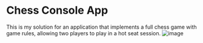 # Chess Console App
This is my solution for an application that implements a full chess game with game rules, allowing two players to play in a hot seat session.
![image](https://github.com/user-attachments/assets/0bb353ee-0a41-47cd-8095-c47225e96ef2)

